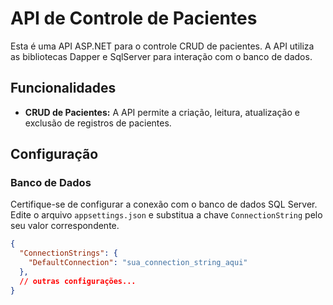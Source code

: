 # API de Controle de Pacientes

Esta é uma API ASP.NET para o controle CRUD de pacientes. A API utiliza as bibliotecas Dapper e SqlServer para interação com o banco de dados.

## Funcionalidades

- **CRUD de Pacientes:** A API permite a criação, leitura, atualização e exclusão de registros de pacientes.

## Configuração

### Banco de Dados

Certifique-se de configurar a conexão com o banco de dados SQL Server. Edite o arquivo `appsettings.json` e substitua a chave `ConnectionString` pelo seu valor correspondente.

```json
{
  "ConnectionStrings": {
    "DefaultConnection": "sua_connection_string_aqui"
  },
  // outras configurações...
}
